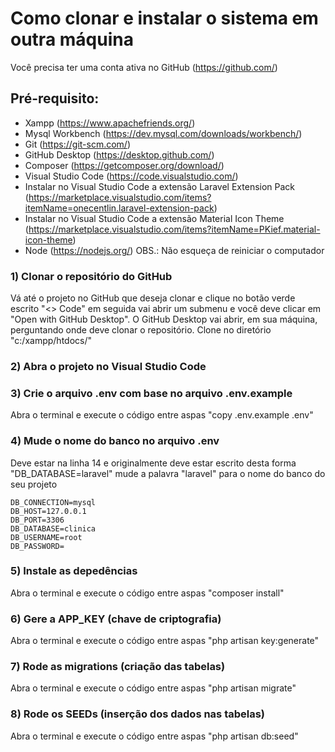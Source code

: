 # Como clonar e instalar o sistema em outra máquina
Você precisa ter uma conta ativa no GitHub (https://github.com/)

## Pré-requisito:

- Xampp (https://www.apachefriends.org/)
- Mysql Workbench (https://dev.mysql.com/downloads/workbench/)
- Git (https://git-scm.com/)
- GitHub Desktop (https://desktop.github.com/)
- Composer (https://getcomposer.org/download/)
- Visual Studio Code (https://code.visualstudio.com/)
- Instalar no Visual Studio Code a extensão Laravel Extension Pack (https://marketplace.visualstudio.com/items?itemName=onecentlin.laravel-extension-pack)
- Instalar no Visual Studio Code a extensão Material Icon Theme (https://marketplace.visualstudio.com/items?itemName=PKief.material-icon-theme)
- Node (https://nodejs.org/)
OBS.: Não esqueça de reiniciar o computador

### 1) Clonar o repositório do GitHub
Vá até o projeto no GitHub que deseja clonar e clique no botão verde escrito "<> Code" em seguida vai abrir um submenu e você deve clicar em "Open with GitHub Desktop".
O GitHub Desktop vai abrir, em sua máquina, perguntando onde deve clonar o repositório. Clone no diretório "c:/xampp/htdocs/"

### 2) Abra o projeto no Visual Studio Code

### 3) Crie o arquivo .env com base no arquivo .env.example
Abra o terminal e execute o código entre aspas "copy .env.example .env"

### 4) Mude o nome do banco no arquivo .env
Deve estar na linha 14 e originalmente deve estar escrito desta forma "DB_DATABASE=laravel" mude a palavra "laravel" para o nome do banco do seu projeto
```
DB_CONNECTION=mysql
DB_HOST=127.0.0.1
DB_PORT=3306
DB_DATABASE=clinica
DB_USERNAME=root
DB_PASSWORD=
```

### 5) Instale as depedências
Abra o terminal e execute o código entre aspas "composer install"

### 6) Gere a APP_KEY (chave de criptografia)
Abra o terminal e execute o código entre aspas "php artisan key:generate"

### 7) Rode as migrations (criação das tabelas)
Abra o terminal e execute o código entre aspas "php artisan migrate"

### 8) Rode os SEEDs (inserção dos dados nas tabelas)
Abra o terminal e execute o código entre aspas "php artisan db:seed"